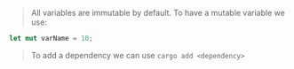 > All variables are immutable by default.
> To have a mutable variable we use:
```rust
let mut varName = 10;
```


> To add a dependency we can use `cargo add <dependency>`